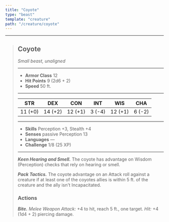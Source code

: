 ```yaml
---
title: "Coyote"
type: "beast"
template: "creature"
path: "/creature/coyote"
---
```


___
>
> ## Coyote
>*Small beast, unaligned*
> ___
>
> - **Armor Class** 12
> - **Hit Points** 9 (2d6 + 2)
> - **Speed** 50 ft.
>___
>
>|STR|DEX|CON|INT|WIS|CHA|
>|:---:|:---:|:---:|:---:|:---:|:---:|
>|11 (+0)|14 (+2)|12 (+1)|3 (-4)|12 (+1)|6 (-2)|
>___
>
> - **Skills** Perception +3, Stealth +4
> - **Senses** passive Perception 13
> - **Languages** —
> - **Challenge** 1/8 (25 XP)
> ___
>
>
> ***Keen Hearing and Smell.*** The coyote has advantage on Wisdom (Perception) checks that rely on hearing or smell.
>
> ***Pack Tactics.*** The coyote advantage on an Attack roll against a creature if at least one of the coyotes allies is within 5 ft. of the creature and the ally isn't Incapacitated.
>
> ### Actions
> ***Bite.*** *Melee Weapon Attack:* +4 to hit, reach 5 ft., one target. *Hit:* +4 (1d4 + 2) piercing damage.
